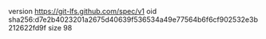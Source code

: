 version https://git-lfs.github.com/spec/v1
oid sha256:d7e2b4023201a2675d40639f536534a49e77564b6f6cf902532e3b212622fd9f
size 98

